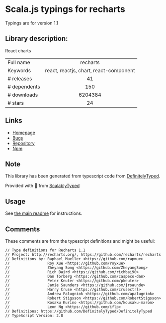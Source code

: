 
# Scala.js typings for recharts

Typings are for version 1.1

## Library description:
React charts

|                    |                 |
| ------------------ | :-------------: |
| Full name          | recharts |
| Keywords           | react, reactjs, chart, react-component |
| # releases         | 41 |
| # dependents       | 150 |
| # downloads        | 6204384 |
| # stars            | 24 |

## Links
- [Homepage](https://github.com/recharts/recharts)
- [Bugs](https://github.com/recharts/recharts/issues)
- [Repository](https://github.com/recharts/recharts)
- [Npm](https://www.npmjs.com/package/recharts)
    


## Note
This library has been generated from typescript code from [DefinitelyTyped](https://definitelytyped.org).

Provided with :purple_heart: from [ScalablyTyped](https://github.com/oyvindberg/ScalablyTyped)

## Usage
See [the main readme](../../readme.md) for instructions.

## Comments

These comments are from the typescript definitions and might be useful:
```
// Type definitions for Recharts 1.1
// Project: http://recharts.org/, https://github.com/recharts/recharts
// Definitions by: Raphael Mueller <https://github.com/rapmue>
//                 Roy Xue <https://github.com/royxue>
//                 Zheyang Song <https://github.com/ZheyangSong>
//                 Rich Baird <https://github.com/richbai90>
//                 Dan Torberg <https://github.com/caspeco-dan>
//                 Peter Keuter <https://github.com/pkeuter>
//                 Jamie Saunders <https://github.com/jrsaunde>
//                 Harry Cruse <https://github.com/crusectrl>
//                 Andrew Palugniok <https://github.com/apalugniok>
//                 Robert Stigsson <https://github.com/RobertStigsson>
//                 Kosaku Kurino <https://github.com/kousaku-maron>
//                 Leon Ng <https://github.com/iflp>
// Definitions: https://github.com/DefinitelyTyped/DefinitelyTyped
// TypeScript Version: 2.8

```

